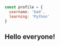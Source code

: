 ```javascript
const profile = {
  username: 'bad',
  learning: 'Python'
}
```

<h2>
  <b>Hello everyone!</b>
</h2>
